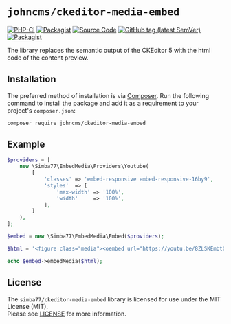 # `johncms/ckeditor-media-embed`

[![PHP-CI](https://github.com/johncms/ckeditor-media-embed/workflows/PHP-CI/badge.svg?branch=master)](https://github.com/johncms/ckeditor-media-embed/actions)
[![Packagist](https://img.shields.io/packagist/l/johncms/ckeditor-media-embed.svg)](https://packagist.org/packages/johncms/ckeditor-media-embed)
[![Source Code](https://img.shields.io/badge/source-johncms%2Fckeditor--media--embed-blue)](https://github.com/johncms/ckeditor-media-embed)
[![GitHub tag (latest SemVer)](https://img.shields.io/github/tag/johncms/ckeditor-media-embed.svg?label=stable)](https://github.com/johncms/ckeditor-media-embed/releases)
[![Packagist](https://img.shields.io/packagist/dt/johncms/ckeditor-media-embed)](https://packagist.org/packages/johncms/ckeditor-media-embed)

The library replaces the semantic output of the CKEditor 5 with the html code of the content preview.

## Installation

The preferred method of installation is via [Composer](http://getcomposer.org). Run the following command to install the package and add it as a requirement to your project's
`composer.json`:

```bash
composer require johncms/ckeditor-media-embed
```

## Example

```PHP
$providers = [
    new \Simba77\EmbedMedia\Providers\Youtube(
        [
            'classes' => 'embed-responsive embed-responsive-16by9',
            'styles'  => [
                'max-width' => '100%',
                'width'     => '100%',
            ],
        ]
    ),
];

$embed = new \Simba77\EmbedMedia\Embed($providers);

$html = '<figure class="media"><oembed url="https://youtu.be/8ZLSKEmbt0Y?t=75"></oembed></figure>';

echo $embed->embedMedia($html);
```

## License

The `simba77/ckeditor-media-embed` library is licensed for use under the MIT License (MIT).  
Please see [LICENSE](https://github.com/johncms/ckeditor-media-embed/blob/master/LICENSE) for more information.
